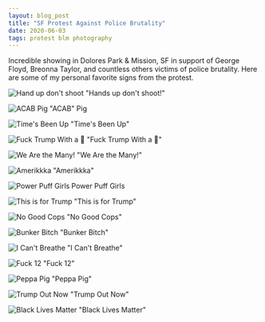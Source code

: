 ```yaml
---
layout: blog_post
title: "SF Protest Against Police Brutality"
date: 2020-06-03
tags: protest blm photography
---
```


Incredible showing in Dolores Park & Mission, SF in support of George Floyd, Breonna Taylor, and countless others victims of police brutality. Here are some of my personal favorite signs from the protest.

![Hand up don't shoot](https://imgur.com/srzYWZT.jpg)
"Hands up don't shoot!"

![ACAB Pig](https://imgur.com/iO6gTYU.jpg)
"ACAB" Pig

![Time's Been Up](https://imgur.com/ny9m7bu.jpg)
"Time's Been Up"

![Fuck Trump With a 🌵](https://imgur.com/SaMmiMJ.jpg)
"Fuck Trump With a 🌵"

![We Are the Many!](https://imgur.com/CiApTfF.jpg)
"We Are the Many!"

![Amerikkka](https://imgur.com/XID3kcy.jpg)
"Amerikkka"

![Power Puff Girls](https://imgur.com/KqWxSNp.jpg)
Power Puff Girls

![This is for Trump](https://imgur.com/zbYnlOi.jpg)
"This is for Trump"

![No Good Cops](https://imgur.com/paAe2fM.jpg)
"No Good Cops"

![Bunker Bitch](https://imgur.com/UMlamMT.jpg)
"Bunker Bitch"

![I Can't Breathe](https://imgur.com/qRJ8GQq.jpg)
"I Can't Breathe"

![Fuck 12](https://imgur.com/S2I1iBW.jpg)
"Fuck 12"

![Peppa Pig](https://imgur.com/Y1N8YsL.jpg)
"Peppa Pig"

![Trump Out Now](https://imgur.com/s962Jq1.jpg)
"Trump Out Now"

![Black Lives Matter](https://imgur.com/okU91TP.jpg)
"Black Lives Matter"

